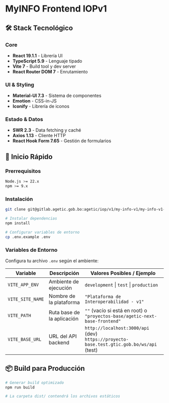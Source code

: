 # MyINFO Frontend IOPv1

## 🛠️ Stack Tecnológico

### Core

- **React 19.1.1** - Librería UI
- **TypeScript 5.9** - Lenguaje tipado
- **Vite 7** - Build tool y dev server
- **React Router DOM 7** - Enrutamiento

### UI & Styling

- **Material-UI 7.3** - Sistema de componentes
- **Emotion** - CSS-in-JS
- **Iconify** - Librería de iconos

### Estado & Datos

- **SWR 2.3** - Data fetching y caché
- **Axios 1.13** - Cliente HTTP
- **React Hook Form 7.65** - Gestión de formularios

## 🚀 Inicio Rápido

### Prerrequisitos

```bash
Node.js >= 22.x
npm >= 9.x
```

### Instalación

```bash
git clone git@gitlab.agetic.gob.bo:agetic/iop/v1/my-info-v1/my-info-v1-frontend.git

# Instalar dependencias
npm install

# Configurar variables de entorno
cp .env.example .env
```

### Variables de Entorno

Configura tu archivo `.env` según el ambiente:

| Variable         | Descripción                | Valores Posibles / Ejemplo                                                                   |
| ---------------- | -------------------------- | -------------------------------------------------------------------------------------------- |
| `VITE_APP_ENV`   | Ambiente de ejecución      | `development` \| `test` \| `production`                                                      |
| `VITE_SITE_NAME` | Nombre de la plataforma    | `"Plataforma de Interoperabilidad - v1"`                                                     |
| `VITE_PATH`      | Ruta base de la aplicación | `""` (vacío si está en root) o `"proyectos-base/agetic-next-base-frontend"`                  |
| `VITE_BASE_URL`  | URL del API backend        | `http://localhost:3000/api` (dev)<br/>`https://proyecto-base.test.gtic.gob.bo/ws/api` (test) |

## 📦 Build para Producción

```bash
# Generar build optimizado
npm run build

# La carpeta dist/ contendrá los archivos estáticos
```
